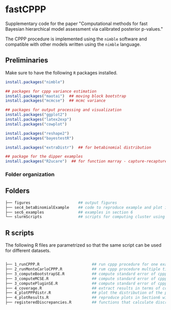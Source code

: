 # fastCPPP

Supplementary code for the paper "Computational methods for fast Bayesian hierarchical model assessment via calibrated posterior p-values."

The CPPP procedure is implemented using the `nimble` software and compatible with other models written using the `nimble` language.

## Preliminaries 

Make sure to have the following `R` packages installed.

```r
install.packages("nimble")

## packages for cppp variance estimation
install.packages("maotai")  ## moving block bootstrap
install.packages("mcmcse")  ## mcmc variance

## packages for output processing and visualization
install.packages("ggplot2")
install.packages("latex2exp")
install.packages("cowplot")

install.packages("reshape2")
install.packages("bayestestR")

install.packages("extraDistr")  ## for betabinomial distribution

## package for the dipper examples
install.packages("R2ucare")  ## for function marray - capture-recapture example


```

### Folder organization

## Folders 

```bash
├── figures						## output figures
├── sec4_betaBinomialExample    ## code to reproduce example and plot in section 4
├── sec6_examples				## examples in section 6	
└── slurmScripts				## scripts for computing cluster using SLURM
```

## R scripts

The following R files are parametrized so that the same script can be used for different datasets.  

```bash

├── 1_runCPPP.R 					  ## run cppp procedure for one example
├── 2_runMonteCarloCPPP.R 		      ## rum cppp procedure multiple times 
├── 3_computeBootstrapSE.R            ## compute standard error of cppp via Bootstrap
├── 3_computeMCSE.R                   ## compute standard error of cppp via monte carlo 
├── 3_computePluginSE.R               ## compute standard error of cppp via plugin estimate
├── 4_coverage.R                      ## extract results in terms of coverate
├── 4_plotPPPdistr.R                  ## plot the distribution of the ppp for the example
├── 4_plotResults.R                   ## reproduce plots in Section6 with cppp estimates and variance estimates
├── registeredDiscrepancies.R         ## functions that calculate discrepancies

```